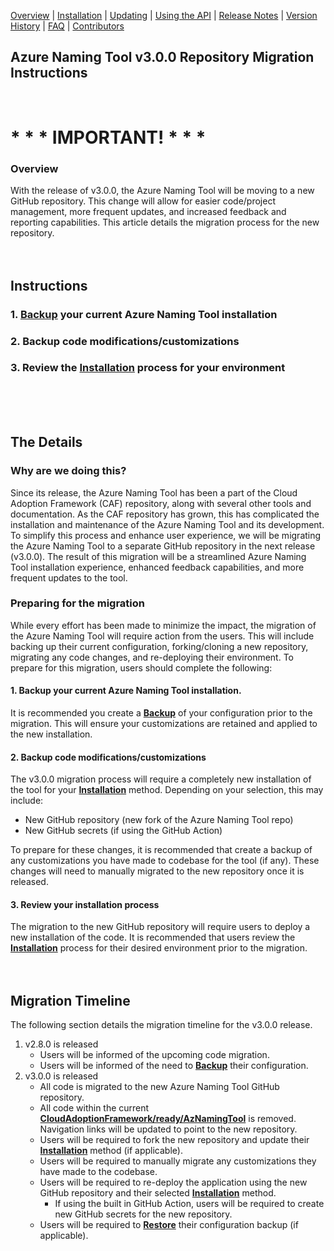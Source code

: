[Overview](/ready/AzNamingTool/README.md) | [Installation](/ready/AzNamingTool/docs/INSTALLATION.md) | [Updating](/ready/AzNamingTool/docs/UPDATING.md) | [Using the API](/ready/AzNamingTool/docs/USINGTHEAPI.md) | [Release Notes](/ready/AzNamingTool/RELEASENOTES.md) | [Version History](/ready/AzNamingTool/docs/VERSIONHISTORY.md) | [FAQ](/ready/AzNamingTool/docs/FAQ.md) | [Contributors](/ready/AzNamingTool/docs/CONTRIBUTORS.md)

## Azure Naming Tool v3.0.0 Repository Migration Instructions
<br />

# * * * IMPORTANT! * * *
### Overview
With the release of v3.0.0, the Azure Naming Tool will be moving to a new GitHub repository. This change will allow for easier code/project management, more frequent updates, and increased feedback and reporting capabilities. This article details the migration process for the new repository.
<br /><br /><br />   
## Instructions
### 1. [Backup](https://github.com/microsoft/CloudAdoptionFramework/blob/master/ready/AzNamingTool/UPDATING.md#backup-settings) your current Azure Naming Tool installation
### 2. Backup code modifications/customizations
### 3. Review the [Installation](https://github.com/microsoft/CloudAdoptionFramework/blob/master/ready/AzNamingTool/INSTALLATION.md) process for your environment
<br /><br /><br />
## The Details
### Why are we doing this?
Since its release, the Azure Naming Tool has been a part of the Cloud Adoption Framework (CAF) repository, along with several other tools and documentation. As the CAF repository has grown, this has complicated the installation and maintenance of the Azure Naming Tool and its development. To simplify this process and enhance user experience, we will be migrating the Azure Naming Tool to a separate GitHub repository in the next release (v3.0.0). The result of this migration will be a streamlined Azure Naming Tool installation experience, enhanced feedback capabilities, and more frequent updates to the tool.

### Preparing for the migration
While every effort has been made to minimize the impact, the migration of the Azure Naming Tool will require action from the users. This will include backing up their current configuration, forking/cloning a new repository, migrating any code changes, and re-deploying their environment. To prepare for this migration, users should complete the following: 

#### 1. Backup your current Azure Naming Tool installation.

It is recommended you create a [**Backup**](https://github.com/microsoft/CloudAdoptionFramework/blob/master/ready/AzNamingTool/UPDATING.md#backup-settings) of your configuration prior to the migration. This will ensure your customizations are retained and applied to the new installation. 

#### 2. Backup code modifications/customizations

The v3.0.0 migration process will require a completely new installation of the tool for your [**Installation**](https://github.com/microsoft/CloudAdoptionFramework/blob/master/ready/AzNamingTool/INSTALLATION.md) method. Depending on your selection, this may include:

- New GitHub repository (new fork of the Azure Naming Tool repo)
- New GitHub secrets (if using the GitHub Action)

To prepare for these changes, it is recommended that create a backup of any customizations you have made to codebase for the tool (if any). These changes will need to manually migrated to the new repository once it is released. 

#### 3. Review your installation process

The migration to the new GitHub repository will require users to deploy a new installation of the code. It is recommended that users review the [**Installation**](https://github.com/microsoft/CloudAdoptionFramework/blob/master/ready/AzNamingTool/INSTALLATION.md) process for their desired environment prior to the migration. 
<br /><br /><br />
## Migration Timeline
The following section details the migration timeline for the v3.0.0 release.

1. v2.8.0 is released
    - Users will be informed of the upcoming code migration.
    - Users will be informed of the need to [**Backup**](https://github.com/microsoft/CloudAdoptionFramework/blob/master/ready/AzNamingTool/UPDATING.md#backup-settings) their configuration.
2. v3.0.0 is released
    - All code is migrated to the new Azure Naming Tool GitHub repository.
    - All code within the current [**CloudAdoptionFramework/ready/AzNamingTool**](https://github.com/microsoft/CloudAdoptionFramework/tree/master/ready/AzNamingTool) is removed. Navigation links will be updated to point to the new repository.
    - Users will be required to fork the new repository and update their [**Installation**](https://github.com/microsoft/CloudAdoptionFramework/blob/master/ready/AzNamingTool/INSTALLATION.md) method (if applicable).
    - Users will be required to manually migrate any customizations they have made to the codebase.
    - Users will be required to re-deploy the application using the new GitHub repository and their selected [**Installation**](https://github.com/microsoft/CloudAdoptionFramework/blob/master/ready/AzNamingTool/INSTALLATION.md) method.
        - If using the built in GitHub Action, users will be required to create new GitHub secrets for the new repository.
    - Users will be required to [**Restore**](https://github.com/microsoft/CloudAdoptionFramework/blob/master/ready/AzNamingTool/UPDATING.md#restore-settings) their configuration backup (if applicable).
